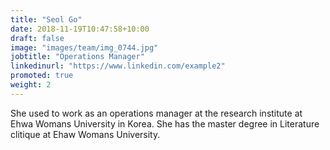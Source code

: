```yaml
---
title: "Seol Go"
date: 2018-11-19T10:47:58+10:00
draft: false
image: "images/team/img_0744.jpg"
jobtitle: "Operations Manager"
linkedinurl: "https://www.linkedin.com/example2"
promoted: true
weight: 2
---
```


She used to work as an operations manager at the research institute at Ehwa Womans University in Korea. She has the master degree in Literature clitique at Ehaw Womans University.
